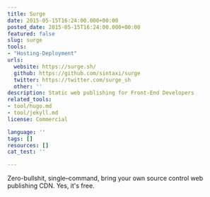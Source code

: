 ```yaml
---
title: Surge
date: 2015-05-15T16:24:00.000+00:00
posted_date: 2015-05-15T16:24:00.000+00:00
featured: false
slug: surge
tools:
- "Hosting-Deployment"
urls:
  website: https://surge.sh/
  github: https://github.com/sintaxi/surge
  twitter: https://twitter.com/surge_sh
  other: ''
description: Static web publishing for Front-End Developers
related_tools:
- tool/hugo.md
- tool/jekyll.md
license: Commercial

language: ''
tags: []
resources: []
cat_test: ''

---
```

Zero-bullshit, single–command, bring your own source control web publishing CDN. Yes, it's free.
